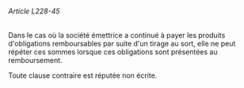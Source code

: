 ###### Article L228-45

Dans le cas où la société émettrice a continué à payer les produits d'obligations remboursables par suite d'un tirage au sort, elle ne peut répéter ces sommes lorsque ces obligations sont présentées au remboursement.

Toute clause contraire est réputée non écrite.

